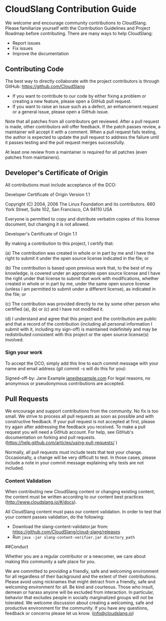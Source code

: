 # CloudSlang Contribution Guide

We welcome and encourage community contributions to CloudSlang.
Please familiarize yourself with the Contribution Guidelines and Project Roadmap before contributing.
There are many ways to help CloudSlang:
* Report issues
* Fix issues
* Improve the documentation


## Contributing Code

The best way to directly collaborate with the project contributors is through GitHub: https://github.com/CloudSlang
* If you want to contribute to our code by either fixing a problem or creating a new feature, please open a GitHub pull request.
* If you want to raise an issue such as a defect, an enhancement request or a general issue, please open a GitHub issue.


Note that all patches from all contributors get reviewed.
After a pull request is made, other contributors will offer feedback. If the patch passes review, a maintainer will accept it with a comment.
When a pull request fails testing, the author is expected to update the pull request to address the failure until it passes testing and the pull request merges successfully.

At least one review from a maintainer is required for all patches (even patches from maintainers).


## Developer's Certificate of Origin

All contributions must include acceptance of the DCO:

Developer Certificate of Origin
Version 1.1

Copyright (C) 2004, 2006 The Linux Foundation and its contributors.
660 York Street, Suite 102,
San Francisco, CA 94110 USA

Everyone is permitted to copy and distribute verbatim copies of this
license document, but changing it is not allowed.


Developer's Certificate of Origin 1.1

By making a contribution to this project, I certify that:

(a) The contribution was created in whole or in part by me and I
    have the right to submit it under the open source license
    indicated in the file; or

(b) The contribution is based upon previous work that, to the best
    of my knowledge, is covered under an appropriate open source
    license and I have the right under that license to submit that
    work with modifications, whether created in whole or in part
    by me, under the same open source license (unless I am
    permitted to submit under a different license), as indicated
    in the file; or

(c) The contribution was provided directly to me by some other
    person who certified (a), (b) or (c) and I have not modified
    it.

(d) I understand and agree that this project and the contribution
    are public and that a record of the contribution (including all
    personal information I submit with it, including my sign-off) is
    maintained indefinitely and may be redistributed consistent with
    this project or the open source license(s) involved.

### Sign your work

To accept the DCO, simply add this line to each commit message with your name and email address (git commit -s will do this for you):

Signed-off-by: Jane Example <jane@example.com>
For legal reasons, no anonymous or pseudonymous contributions are accepted.

## Pull Requests
We encourage and support contributions from the community. No fix is too small. We strive to process all pull requests as soon as possible and with constructive feedback. If your pull request is not accepted at first, please try again after addressing the feedback you received.
To make a pull request you will need a GitHub account. For help, see GitHub's documentation on forking and pull requests. (https://help.github.com/articles/using-pull-requests/ )

Normally, all pull requests must include tests that test your change. Occasionally, a change will be very difficult to test. In those cases, please include a note in your commit message explaining why tests are not included.


### Content Validation

When contributing new CloudSlang content or changing existing content, the content must be written according to our content best practices (http://www.cloudslang.io/#/docs).

All CloudSlang content must pass our content validation.
In order to test that your content passes validation, do the following:
- Download the slang-content-validator.jar from: https://github.com/CloudSlang/cloud-slang/releases
- Run `java -jar slang-content-verifier.jar directory_path`

##Conduct

Whether you are a regular contributor or a newcomer, we care about making this community a safe place for you.

We are committed to providing a friendly, safe and welcoming environment for all regardless of their background and the extent of their contributions.
Please avoid using nicknames that might detract from a friendly, safe and welcoming environment for all.
Be kind and courteous.
Those who insult, demean or harass anyone will be excluded from interaction. In particular, behavior that excludes people in socially marginalized groups will not be tolerated.
We welcome discussion about creating a welcoming, safe and productive environment for the community. If you have any questions, feedback or concerns please let us know. (info@cloudslang.io)
